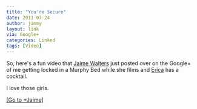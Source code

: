 ```yaml
---
title: "You're Secure"
date: 2011-07-24
author: jimmy
layout: link
via: Google+
categories: Linked
tags: [Video]
---
```

So, here's a fun video that [Jaime Walters][1] just posted over on the Google+ of me getting locked in a Murphy Bed while she films and [Erica][2] has a cocktail. 

I love those girls. 

[[Go to +Jaime]][3]

   [1]: http://www.twitter.com/jaimekrisha
   [2]: http://www.twitter.com/ealvrz
   [3]: https://plus.google.com/103674884380602564491/posts


